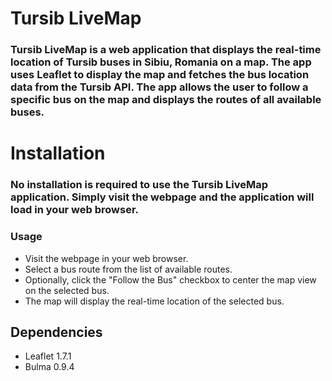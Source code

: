 # Tursib LiveMap

### Tursib LiveMap is a web application that displays the real-time location of Tursib buses in Sibiu, Romania on a map. The app uses Leaflet to display the map and fetches the bus location data from the Tursib API. The app allows the user to follow a specific bus on the map and displays the routes of all available buses.

# Installation

### No installation is required to use the Tursib LiveMap application. Simply visit the webpage and the application will load in your web browser.

### Usage

- Visit the webpage in your web browser.
- Select a bus route from the list of available routes.
- Optionally, click the "Follow the Bus" checkbox to center the map view on the selected bus.
- The map will display the real-time location of the selected bus.

## Dependencies

- Leaflet 1.7.1
- Bulma 0.9.4